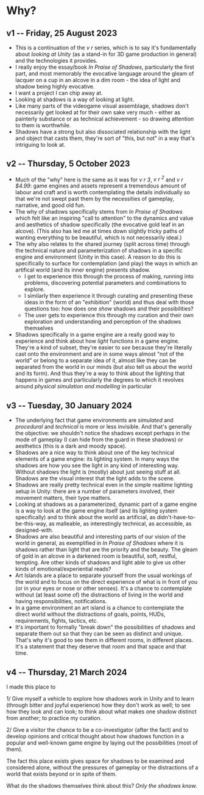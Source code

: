 # Why?

## v1 -- Friday, 25 August 2023

- This is a continuation of the *v r* series, which is to say it's fundamentally about *looking at Unity* (as a stand-in for 3D game production in general) and the technologies it provides.
- I really enjoy the essay/book *In Praise of Shadows*, particularly the first part, and most memorably the evocative language around the gleam of lacquer on a cup in an alcove in a dim room - the idea of light and shadow being highly evocative.
- I want a project I can chip away at.
- Looking at shadows is a way of looking at light.
- Like many parts of the videogame visual assemblage, shadows don't necessarily get looked at for their own sake very much - either as painterly substance or as technical achievement - so drawing attention to them is worthwhile.
- Shadows have a strong but also dissociated relationship with the light and object that casts them, they're sort of "this, but not" in a way that's intriguing to look at.

## v2 -- Thursday, 5 October 2023

- Much of the "why" here is the same as it was for *v r 3*, *v r <sup>2</sup>* and *v r $4.99*: game engines and assets represent a tremendous amount of labour and craft and is worth contemplating the details individually so that we're not swept past them by the necessities of gameplay, narrative, and good old fun.
- The why of shadows specifically stems from *In Praise of Shadows* which felt like an inspiring "call to attention" to the dynamics and value and aesthetics of shadow specifically (the evocative gold leaf in an alcove). (This also has led me at times down slightly tricky paths of wanting everything to be beautiful, which is not necessarily ideal.)
- The why also relates to the shared journey (split across time) through the technical nature and parameterization of shadows in a specific engine and environment (Unity in this case). A reason to do this is specifically to surface for contemplation (and play) the ways in which an artifical world (and its inner engine) presents shadow.
  - I get to experience this through the process of making, running into problems, discovering potential parameters and combinations to explore.
  - I similarly then experience it through curating and presenting these ideas in the form of an "exhibition" (world) and thus deal with those questions too: how does one *show* shadows and their possibilities?
  - The user gets to experience this through my curation and their own exploration and understanding and perception of the shadows themselves
- Shadows specifically in a game engine are a really good way to experience and think about how *light* functions in a game engine. They're a kind of subset, they're easier to *see* because they're literally cast onto the environment and are in some ways almost "not of the world" or belong to a separate idea of it, almost like they can be separated from the world in our minds (but also tell us about the world and its form). And thus they're a way to think about the lighting that happens in games and particularly the degrees to which it revolves around *physical simulation and modelling* in particular

## v3 -- Tuesday, 30 January 2024

- The underlying fact that game environments are *simulated* and *procedural* and *technical* is more or less invisible. And that's generally the objective: we shouldn't notice the shadows except perhaps in the mode of gameplay (I can hide from the guard in these shadows) or aesthetics (this is a dark and moody space).
- Shadows are a nice way to think about one of the key technical elements of a game engine: its lighting system. In many ways the shadows are how you see the light in any kind of interesting way. Without shadows the light is (mostly) about just seeing stuff at all. Shadows are the visual interest that the light adds to the scene.
- Shadows are really pretty technical even in the simple realtime lighting setup in Unity: there are a number of parameters involved, their movement matters, their type matters.
- Looking at shadows as a parameterized, dynamic part of a game engine is a way to look at the game engine itself (and its lighting system specifically) and to think about the world as artificial, as didn't-have-to-be-this-way, as malleable, as interestingly technical, as accessible, as designed-with.
- Shadows are also beautiful and interesting parts of our vision of the world in general, as exemplified in *In Praise of Shadows* where it is shadows rather than light that are the priority and the beauty. The gleam of gold in an alcove in a darkened room is beautiful, soft, restful, tempting. Are other kinds of shadows and light able to give us other kinds of emotional/experiential reads?
- Art Islands are a place to separate yourself from the usual workings of the world and to focus on the direct experience of what is in front of you (or in your eyes or nose or other senses). It's a chance to contemplate without (at least some of) the distractions of living in the world and having responsibilities, notifications.
- In a game environment an art island is a chance to contemplate the direct world without the distractions of goals, points, HUDs, requirements, fights, tactics, etc.
- It's important to formally "break down" the possibilities of shadows and separate them out so that they can be seen as distinct and unique. That's why it's good to see them in different rooms, in different places. It's a statement that they deserve that room and that space and that time.

## v4 -- Thursday, 21 March 2024

I made this place to

1/ Give myself a vehicle to explore how shadows work in Unity and to learn (through bitter and joyful experience) how they don't work as well; to see how they look and can look; to think about what makes one shadow distinct from another; to practice my curation.

2/ Give a visitor the chance to be a co-investigator (after the fact) and to develop opinions and critical thought about how shadows function in a popular and well-known game engine by laying out the possibilities (most of them).

The fact this place exists gives space for shadows to be examined and considered alone, without the pressures of gameplay or the distractions of a world that exists beyond or in spite of them.

What do the shadows themselves think about this? *Only the shadows know.*
